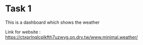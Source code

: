 # Task 1
This is a dashboard which shows the weather

Link for website : https://ctxprlnqlcplkfth7uzwvg.on.drv.tw/www.minimal.weather/
